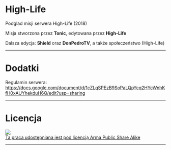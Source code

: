 # High-Life
Podglad misji serwera High-Life (2018)

Misja stworzona przez **Tonic**, edytowana przez **High-Life** 

Dalsza edycja: **Shield** oraz **DonPedroTV**, a także społeczeństwo (High-Life)

-------------------------------------------------------------------------------------------------------
# Dodatki

Regulamin serwera: https://docs.google.com/document/d/1cZLqSPEzB9SoPaLQpYcq2HYcWnhKfH0xAUYhekduH6Q/edit?usp=sharing

-------------------------------------------------------------------------------------------------------
# Licencja

<a rel="license" href="https://www.bistudio.com/community/licenses/arma-public-license-share-alike" target="_blank" ><img src="https://www.bistudio.com/assets/img/licenses/APL-SA.png" ><br>Ta praca udostępniana jest pod licencją Arma Public Share Alike</a>

-------------------------------------------------------------------------------------------------------

